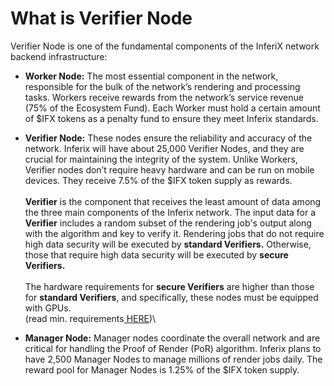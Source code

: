 # What is Verifier Node

Verifier Node is one of the fundamental components of the InferiX network backend infrastructure:

* **Worker Node:** The most essential component in the network, responsible for the bulk of the network’s rendering and processing tasks. Workers receive rewards from the network’s service revenue (75% of the Ecosystem Fund). Each Worker must hold a certain amount of $IFX tokens as a penalty fund to ensure they meet Inferix standards.
* **Verifier Node:** These nodes ensure the reliability and accuracy of the network. Inferix will have about 25,000 Verifier Nodes, and they are crucial for maintaining the integrity of the system. Unlike Workers, Verifier nodes don’t require heavy hardware and can be run on mobile devices. They receive 7.5% of the $IFX token supply as rewards.\
  \
  **Verifier** is the component that receives the least amount of data among the three main components of the Inferix network. The input data for a **Verifier** includes a random subset of the rendering job's output along with the algorithm and key to verify it. Rendering jobs that do not require high data security will be executed by **standard Verifiers.** Otherwise, those that require high data security will be executed by **secure Verifiers.**\
  \
  The hardware requirements for **secure Verifiers** are higher than those for **standard Verifiers**, and specifically, these nodes must be equipped with GPUs.\
  (read min. requirements[ HERE](../../inferix-whitepaper/appendix-c-hardware-requirements-for-nodes.md))\

* **Manager Node:** Manager nodes coordinate the overall network and are critical for handling the Proof of Render (PoR) algorithm. Inferix plans to have 2,500 Manager Nodes to manage millions of render jobs daily. The reward pool for Manager Nodes is 1.25% of the $IFX token supply.
